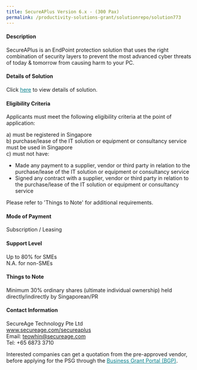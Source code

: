 ```yaml
---
title: SecureAPlus Version 6.x - (300 Pax)
permalink: /productivity-solutions-grant/solutionrepo/solution773
---
```


#### Description

SecureAPlus is an EndPoint protection solution that uses the right combination of security layers to prevent the most advanced cyber threats of today & tomorrow from causing harm to your PC.


#### Details of Solution

Click <a href='https://govassist.gobusiness.gov.sg/images/psg/SecureAge_Technology_20190053_Annex_3_20200625150528_Part_5.pdf' style='color:#037e8a'>here</a> to view details of solution.

#### Eligibility Criteria

Applicants must meet the following eligibility criteria at the point of application:

a) must be registered in Singapore <br>
b) purchase/lease of the IT solution or equipment or consultancy service must be used in Singapore <br>
c) must not have:
- Made any payment to a supplier, vendor or third party in relation to the purchase/lease of the IT solution or equipment or consultancy service
- Signed any contract with a supplier, vendor or third party in relation to the purchase/lease of the IT solution or equipment or consultancy service

Please refer to 'Things to Note' for additional requirements.

#### Mode of Payment
Subscription / Leasing

#### Support Level
Up to 80% for SMEs <br>
N.A. for non-SMEs

#### Things to Note
Minimum 30% ordinary shares (ultimate individual ownership) held directly/indirectly by Singaporean/PR

#### Contact Information
SecureAge Technology Pte Ltd<br>www.secureage.com/secureaplus<br>Email: teowhin@secureage.com<br>Tel: +65 6873 3710

Interested companies can get a quotation from the pre-approved vendor, before applying for the PSG through the <a target='_blank' style='color:#037e8a' href='https://www.businessgrants.gov.sg/'>Business Grant Portal (BGP)</a>.
